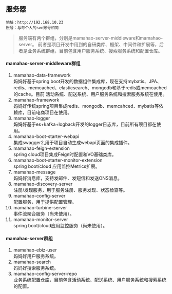 ## 服务器
    地址：http://192.168.10.23
    账号：与每个人的svn账号相同  

>服务端有两个群组，分别是mamahao-server-middleware和mamahao-server。
前者是项目开发中用到的自研类库、框架、中间件和扩展等，后者是业务系统群组，目前包含用户服务系统、搜索服务系统和配置仓库。  


#### mamahao-server-middleware群组  
1. mamahao-data-framework  
    妈妈好基于spring boot开发的数据组件集成库，现在支持mybatis、JPA、redis、memcached、elasticsearch、mongodb和基于redis或memcached的cache。目前
     活动系统、配送系统、用户服务系统和搜索服务系统在使用。
2. mamahao-framework  
    妈妈好传统spring项目集成redis、mongodb、memcahced、mybatis等依赖库，目前电商项目在使用。
3. mamahao-logger  
    妈妈好基于es+kafka+logback开发的logger日志库，目前所有项目都在使用。
4. mamahao-boot-starter-webapi  
    集成swagger2,用于项目自动生成webapi页面的集成插件。
5. mamahao-feign-extension  
    spring cloud项目集成Feign时配置和VO基础类库。
6. mamahao-boot-starter-monitor-extension  
    spring boot/cloud 应用监控Metrics扩展。
7. mamahao-message  
    妈妈好消息库，支持发邮件、发短信和发送ONS消息。
8. mamahao-discovery-server  
    注册/发现服务，用于服务注册、服务发现、状态检查等。
9. mamahao-config-server  
    配置服务，用于提供配置管理。
10. mamahao-turbine-server  
    事件流聚合服务（尚未使用）。
11. mamahao-monitor-server  
    spring boot/cloud应用监控服务（尚未使用）。
    
    
 
#### mamahao-server群组  
1. mamahao-ebiz-user  
    妈妈好用户服务系统。
2. mamahao-search  
    妈妈好搜索服务系统。
3. mamahao-config-server-repo  
    业务系统配置仓库，目前包含活动系统、配送系统、用户服务系统和搜索系统的配置。